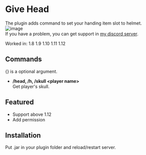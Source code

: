 # Give Head
The plugin adds command to set your handing item slot to helmet.  
![image](https://user-images.githubusercontent.com/51872161/133631615-775dba95-c2bb-4d61-a5b6-f25dbbda45a4.png)  
If you have a problem, you can get support in [my discord server](https://discord.gg/A8XtpJhHrV).

Worked in: 1.8 1.9 1.10 1.11 1.12

## Commands
{} is a optional argument.

* **/head, /h, /skull \<player name>**  
Get player's skull.

## Featured
* Support above 1.12
* Add permission

## Installation
Put .jar in your plugin folder and reload/restart server.
